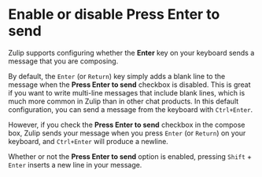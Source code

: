 # Enable or disable Press Enter to send

Zulip supports configuring whether the **Enter** key on your keyboard
sends a message that you are composing.

By default, the `Enter` (or `Return`) key simply adds a blank line to
the message when the **Press Enter to send** checkbox is
disabled. This is great if you want to write multi-line messages that
include blank lines, which is much more common in Zulip than in other
chat products.  In this default configuration, you can send a message
from the keyboard with `Ctrl+Enter`.

However, if you check the **Press Enter to send** checkbox in the
compose box, Zulip sends your message when you press `Enter` (or
`Return`) on your keyboard, and `Ctrl+Enter` will produce a newline.

Whether or not the **Press Enter to send** option is enabled, pressing
`Shift` + `Enter` inserts a new line in your message.

